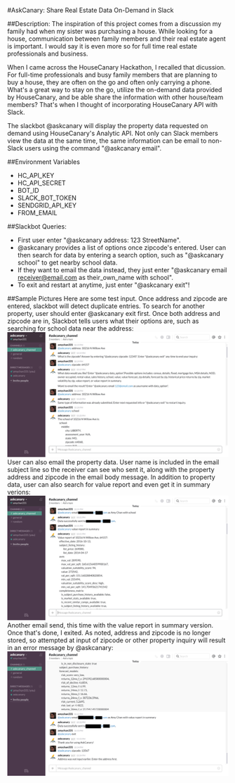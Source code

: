 #AskCanary: Share Real Estate Data On-Demand in Slack

##Description:
The inspiration of this project comes from a discussion my family had when my sister was purchasing a house. While looking for a house, communication between family members and their real estate agent is important. I would say it is even more so for full time real estate professionals and business.

When I came across the HouseCanary Hackathon, I recalled that dicussion. For full-time professionals and busy family members that are planning to buy a house, they are often on the go and often only carrying a phone. What's a great way to stay on the go, utilize the on-demand data provided by HouseCanary, and be able share the information with other house/team members? That's when I thought of incorporating HouseCanary API with Slack.

The slackbot @askcanary will display the property data requested on demand using HouseCanary's Analytic API. Not only can Slack members view the data at the same time, the same information can be email to non-Slack users using the command "@askcanary email".

##Environment Variables
* HC_API_KEY
* HC_API_SECRET
* BOT_ID
* SLACK_BOT_TOKEN
* SENDGRID_API_KEY
* FROM_EMAIL

##Slackbot Queries:
* First user enter "@askcanary address: 123 StreetName". 
* @askcanary provides a list of options once zipcode's entered. User can then search for data by entering a search option, such as "@askcanary school" to get nearby school data. 
* If they want to email the data instead, they just enter "@askcanary email receiver@email.com as their_own_name with school".
* To exit and restart at anytime, just enter "@askcanary exit"!

##Sample Pictures
Here are some test input. Once address and zipcode are entered, slackbot will detect duplicate entries. To search for another property, user should enter @askcanary exit first. Once both address and zipcode are in, Slackbot tells users what their options are, such as searching for school data near the address:
![Property Data Input](https://github.com/amychan331/hackathon-askcanary/blob/master/image/property_data_input.png)
User can also email the property data. User name is included in the email subject line so the receiver can see who sent it, along with the property address and zipcode in the email body message. In addition to property data, user can also search for value report and even get it in summary verions:
![Email and Value Report](https://github.com/amychan331/hackathon-askcanary/blob/master/image/email_and_value_report.png)
Another email send, this time with the value report in summary version. Once that's done, I exited. As noted, address and zipcode is no longer stored, so attempted at input of zipcode or other property inquiry will result in an error message by @askcanary:
![Exit and Error](https://github.com/amychan331/hackathon-askcanary/blob/master/image/exit_and_error.png)